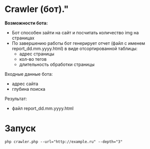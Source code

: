 #  Crawler (бот)."

**Возможности бота:**
- Бот способен зайти на сайт и посчитать количество img на страницах
- По завершению работы бот генерирует отчет (файл с именем report_dd.mm.yyyy.html) в виде отсортированной таблицы:
    - адрес страницы
    - кол-во тегов <img>
    - длительность обработки страницы

Входные данные бота:
- адрес сайта
- глубина поиска

Результат:
- файл report_dd.mm.yyyy.html

# Запуск
```
php crawler.php --url="http://example.ru" --depth="3"
```
